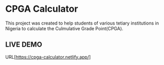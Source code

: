 # CPGA Calculator

This project was created to help students of various tetiary institutions in Nigeria to calculate the Culmulative Grade Point(CPGA).

## LIVE DEMO

URL[https://cpga-calculator.netlify.app/]
